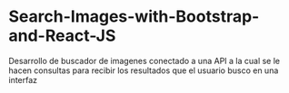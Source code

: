 # Search-Images-with-Bootstrap-and-React-JS
Desarrollo de buscador de imagenes conectado a una API a la cual se le hacen consultas para recibir los resultados que el usuario busco en una interfaz 
